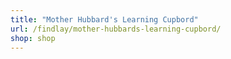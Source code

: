 ```yaml
---
title: "Mother Hubbard's Learning Cupbord"
url: /findlay/mother-hubbards-learning-cupbord/
shop: shop
---
```

